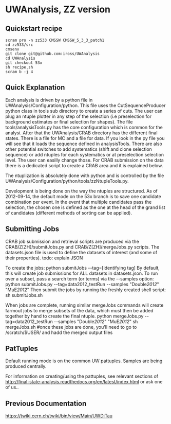 UWAnalysis, ZZ version
======================

Quickstart recipe
-----------------
    scram pro -n zz533 CMSSW CMSSW_5_3_3_patch1
    cd zz533/src                                                                                                                                                                                                    
    cmsenv
    git clone git@github.com:iross/UWAnalysis
    cd UWAnalysis
    git checkout 53x
    sh recipe.sh
    scram b -j 4

Quick Explanation
-----------------
Each analysis is driven by a python file in UWAnalysis/Configuration/python. This file uses the CutSequenceProducer python class in tools sub directory to create a series of cuts. The user can plug an ntuple plotter in any step of the selection (i.e preselection for background estimates or final selection for shapes). The file tools/analysisTools.py has the core configuration which is common for the analysi. After that the UWAnalysis/CRAB directory has the different final states. There is a file for MC and a file for data. If you look in the py file you will see that it loads the sequence defined in analysisTools. There are also other potential switches to add systematics (shift and clone selection sequence) or add ntuples for each systematics or at preselection selection level. The user can easilly change those. For CRAB submission on the data there is a dedicated script to create a CRAB area and it is explained below.

The ntuplization is absolutely done with python and is controlled by the file UWAnalysis/Configuration/python/tools/zzNtupleTools.py.

Development is being done on the way the ntuples are structured. As of 2012-09-14, the default mode on the 53x branch is to save one candidate combination per event. In the event that multiple candidates pass the selection, the chosen one is defined as the one at the head of the grand list of candidates (different methods of sorting can be applied).

Submitting Jobs
---------------
CRAB job submission and retrieval scripts are produced via the CRAB/Z[ZH]/submitJobs.py and CRAB/Z[ZH]/mergeJobs.py scripts. The datasets.json file is used to define the datasets of interest (and some of their properties). todo: explain JSON

To create the jobs:
    python submitJobs --tag=[identifying tag]
By default, this will create job submissions for ALL datasets in datasets.json. To run over a subset, pass a search term (or terms) via the --samples option:
    python submitJobs.py --tag=data2012_testRun --samples "Double*2012*" "MuE*2012*"
Then submit the jobs by running the freshly created shell script:
    sh submitJobs.sh

When jobs are complete, running similar mergeJobs commands will create farmout jobs to merge subsets of the data, which must then be added together by hand to create the final ntuple.
    python mergeJobs.py --tag=data2012_testRun --samples "Double*2012*" "MuE*2012*"
    sh mergeJobs.sh
    #once these jobs are done, you'll need to go to /scratch/$USER/ and hadd the merged output files


PatTuples
----------------
Default running mode is on the common UW pattuples. Samples are being produced centrally.

For information on creating/using the pattuples, see relevant sections of http://final-state-analysis.readthedocs.org/en/latest/index.html or ask one of us..

Previous Documentation
----------------------
https://twiki.cern.ch/twiki/bin/view/Main/UWDiTau
